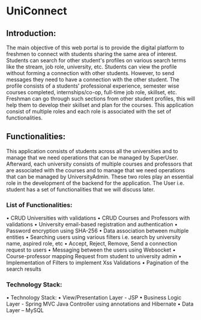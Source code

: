 # UniConnect
## Introduction:
The main objective of this web portal is to provide the digital platform to freshmen to connect with students sharing the same area of interest. Students can search for other student's profiles on various search terms like the stream, job role, university, etc. Students can view the profile without forming a connection with other students. However, to send messages they need to have a connection with the other student. The profile consists of a students’ professional experience, semester wise courses completed, internships/co-op, full-time job role, skillset, etc. Freshman can go through such sections from other student profiles, this will help them to develop their skillset and plan for the courses. This application consist of multiple roles and each role is associated with the set of functionalities.
## Functionalities:
This application consists of students across all the universities and to manage that we need operations that can be managed by SuperUser. Afterward, each university consists of multiple courses and professors that are associated with the courses and to manage that we need operations that can be managed by UniversityAdmin. These two roles play an essential role in the development of the backend for the application. The User i.e. student has a set of functionalities that we will discuss later.
### List of Functionalities:
•	CRUD Universities with validations
•	CRUD Courses and Professors with validations
•	University email-based registration and authentication
•	Password encryption using SHA-256
•	Data association between multiple entities
•	Searching users using various filters i.e. search by university name, aspired role, etc
•	Accept, Reject, Remove, Send a connection request to users
•	Messaging between the users using Websocket
•	Course-professor mapping Request from student to university admin
•	Implementation of Filters to implement Xss Validations
•	Pagination of the search results
### Technology Stack:
•	Technology Stack:
•	View/Presentation Layer - JSP
•	Business Logic Layer - Spring MVC Java Controller using annotations and Hibernate
•	Data Layer – MySQL
